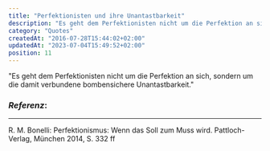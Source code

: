 ```yaml
---
title: "Perfektionisten und ihre Unantastbarkeit"
description: "Es geht dem Perfektionisten nicht um die Perfektion an sich, sondern um die damit verbundene bombensichere Unantastbarkeit."
category: "Quotes"
createdAt: "2016-07-28T15:44:02+02:00"
updatedAt: "2023-07-04T15:49:52+02:00"
position: 11
---
```


"Es geht dem Perfektionisten nicht um die Perfektion an sich, sondern um die damit verbundene bombensichere Unantastbarkeit."

### *Referenz*:

---

R. M. Bonelli: Perfektionismus: Wenn das Soll zum Muss wird. Pattloch-Verlag, München 2014, S. 332 ff
